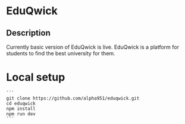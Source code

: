 # EduQwick

## Description
Currently basic version of EduQwick is live.
EduQwick is a platform for students to find the best university for them.

# Local setup
    
    ```
    git clone https://github.com/alpha951/eduqwick.git
    cd eduqwick
    npm install
    npm run dev
    ```
